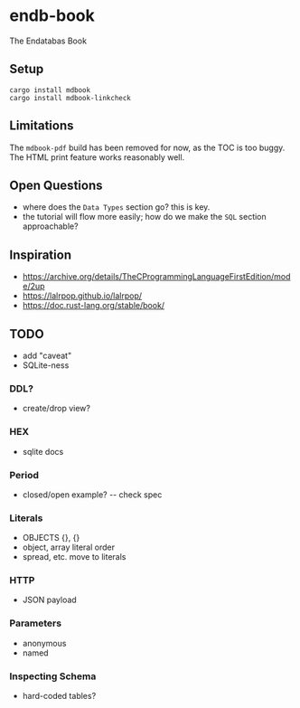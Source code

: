 # endb-book

The Endatabas Book

## Setup

```
cargo install mdbook
cargo install mdbook-linkcheck
```

## Limitations

The `mdbook-pdf` build has been removed for now, as the TOC is too buggy.
The HTML print feature works reasonably well.

## Open Questions

* where does the `Data Types` section go? this is key.
* the tutorial will flow more easily; how do we make the `SQL` section approachable?

## Inspiration

* https://archive.org/details/TheCProgrammingLanguageFirstEdition/mode/2up
* https://lalrpop.github.io/lalrpop/
* https://doc.rust-lang.org/stable/book/


## TODO

* add "caveat"
* SQLite-ness

### DDL?

* create/drop view?

### HEX

* sqlite docs

### Period

* closed/open example? -- check spec

### Literals

* OBJECTS {}, {}
* object, array literal order
* spread, etc. move to literals

### HTTP

* JSON payload

### Parameters

* anonymous
* named

### Inspecting Schema

* hard-coded tables?
